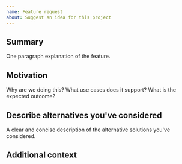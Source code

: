 ```yaml
---
name: Feature request
about: Suggest an idea for this project
---
```


<!--

Have you read Superblocks Lab's Code of Conduct? By filing an Issue, you are expected to comply with it, including treating everyone with respect: https://github.com/SuperblocksHQ/superblocks-lab/blob/master/CODE_OF_CONDUCT.md

Do you want to ask a question? Are you looking for support? The Superblocks community is the best place for getting support: https://discordapp.com/invite/6Cgg2Dw

-->

## Summary

One paragraph explanation of the feature.

## Motivation

Why are we doing this? What use cases does it support? What is the expected outcome?

## Describe alternatives you've considered

A clear and concise description of the alternative solutions you've considered.

## Additional context
